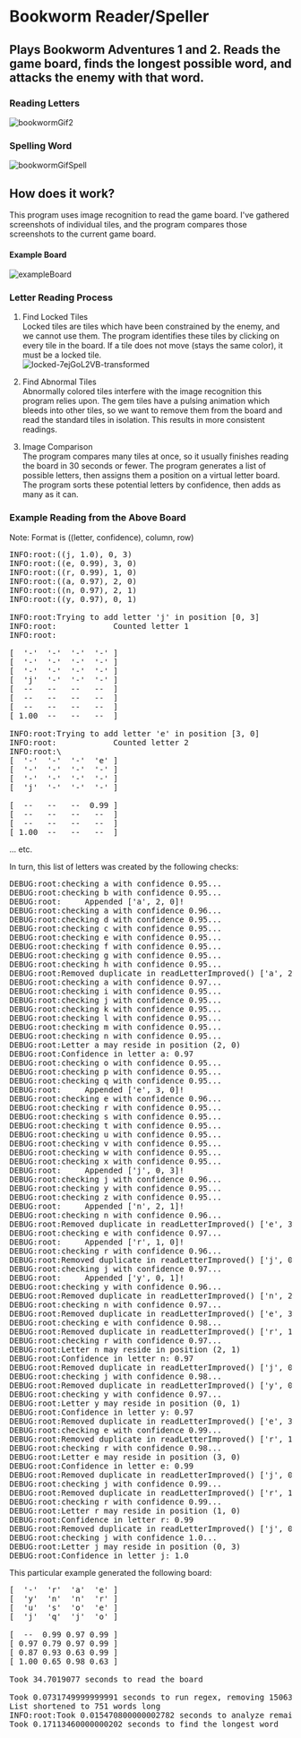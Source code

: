 # Bookworm Reader/Speller
## Plays Bookworm Adventures 1 and 2. Reads the game board, finds the longest possible word, and attacks the enemy with that word.

### Reading Letters
![bookwormGif2](https://user-images.githubusercontent.com/60581053/219832218-ad66381c-6b44-40a5-a461-1262a8e31175.gif)


### Spelling Word
![bookwormGifSpell](https://user-images.githubusercontent.com/60581053/219839062-530425de-de09-4b55-accc-a98fd125b306.gif)

## How does it work?
This program uses image recognition to read the game board. I've gathered screenshots of individual tiles, and the program compares those screenshots to the current game board.

#### Example Board
![exampleBoard](https://user-images.githubusercontent.com/60581053/219835979-3ae9c70c-4572-4811-9bc0-6fb52e3acdd2.png)


### Letter Reading Process
1. Find Locked Tiles\
Locked tiles are tiles which have been constrained by the enemy, and we cannot use them. The program identifies these tiles by clicking on every tile in the board. If a tile does not move (stays the same color), it must be a locked tile.\
![locked-7ejGoL2VB-transformed](https://user-images.githubusercontent.com/60581053/219839978-19753470-6b68-410a-93ef-9ef3e5785f22.png)

2. Find Abnormal Tiles\
Abnormally colored tiles interfere with the image recognition this program relies upon. The gem tiles have a pulsing animation which bleeds into other tiles, so we want to remove them from the board and read the standard tiles in isolation. This results in more consistent readings.

3. Image Comparison\
The program compares many tiles at once, so it usually finishes reading the board in 30 seconds or fewer. The program generates a list of possible letters, then assigns them a position on a virtual letter board. The program sorts these potential letters by confidence, then adds as many as it can.

### Example Reading from the Above Board
Note: Format is ((letter, confidence), column, row)
<pre>
INFO:root:((j, 1.0), 0, 3)
INFO:root:((e, 0.99), 3, 0)
INFO:root:((r, 0.99), 1, 0)
INFO:root:((a, 0.97), 2, 0)
INFO:root:((n, 0.97), 2, 1)
INFO:root:((y, 0.97), 0, 1)

INFO:root:Trying to add letter 'j' in position [0, 3]
INFO:root:            Counted letter 1
INFO:root:

[  '-'  '-'  '-'  '-' ]
[  '-'  '-'  '-'  '-' ]
[  '-'  '-'  '-'  '-' ]
[  'j'  '-'  '-'  '-' ]
[  --   --   --   --  ]
[  --   --   --   --  ]
[  --   --   --   --  ]
[ 1.00  --   --   --  ]

INFO:root:Trying to add letter 'e' in position [3, 0]
INFO:root:            Counted letter 2
INFO:root:\
[  '-'  '-'  '-'  'e' ]
[  '-'  '-'  '-'  '-' ]
[  '-'  '-'  '-'  '-' ]
[  'j'  '-'  '-'  '-' ]

[  --   --   --  0.99 ]
[  --   --   --   --  ]
[  --   --   --   --  ]
[ 1.00  --   --   --  ]
</pre>
... etc.

In turn, this list of letters was created by the following checks:
<pre>
DEBUG:root:checking a with confidence 0.95...
DEBUG:root:checking b with confidence 0.95...
DEBUG:root:     Appended ['a', 2, 0]!
DEBUG:root:checking a with confidence 0.96...
DEBUG:root:checking d with confidence 0.95...
DEBUG:root:checking c with confidence 0.95...
DEBUG:root:checking e with confidence 0.95...
DEBUG:root:checking f with confidence 0.95...
DEBUG:root:checking g with confidence 0.95...
DEBUG:root:checking h with confidence 0.95...
DEBUG:root:Removed duplicate in readLetterImproved() ['a', 2, 0]!
DEBUG:root:checking a with confidence 0.97...
DEBUG:root:checking i with confidence 0.95...
DEBUG:root:checking j with confidence 0.95...
DEBUG:root:checking k with confidence 0.95...
DEBUG:root:checking l with confidence 0.95...
DEBUG:root:checking m with confidence 0.95...
DEBUG:root:checking n with confidence 0.95...
DEBUG:root:Letter a may reside in position (2, 0)
DEBUG:root:Confidence in letter a: 0.97
DEBUG:root:checking o with confidence 0.95...
DEBUG:root:checking p with confidence 0.95...
DEBUG:root:checking q with confidence 0.95...
DEBUG:root:     Appended ['e', 3, 0]!
DEBUG:root:checking e with confidence 0.96...
DEBUG:root:checking r with confidence 0.95...
DEBUG:root:checking s with confidence 0.95...
DEBUG:root:checking t with confidence 0.95...
DEBUG:root:checking u with confidence 0.95...
DEBUG:root:checking v with confidence 0.95...
DEBUG:root:checking w with confidence 0.95...
DEBUG:root:checking x with confidence 0.95...
DEBUG:root:     Appended ['j', 0, 3]!
DEBUG:root:checking j with confidence 0.96...
DEBUG:root:checking y with confidence 0.95...
DEBUG:root:checking z with confidence 0.95...
DEBUG:root:     Appended ['n', 2, 1]!
DEBUG:root:checking n with confidence 0.96...
DEBUG:root:Removed duplicate in readLetterImproved() ['e', 3, 0]!
DEBUG:root:checking e with confidence 0.97...
DEBUG:root:     Appended ['r', 1, 0]!
DEBUG:root:checking r with confidence 0.96...
DEBUG:root:Removed duplicate in readLetterImproved() ['j', 0, 3]!
DEBUG:root:checking j with confidence 0.97...
DEBUG:root:     Appended ['y', 0, 1]!
DEBUG:root:checking y with confidence 0.96...
DEBUG:root:Removed duplicate in readLetterImproved() ['n', 2, 1]!
DEBUG:root:checking n with confidence 0.97...
DEBUG:root:Removed duplicate in readLetterImproved() ['e', 3, 0]!
DEBUG:root:checking e with confidence 0.98...
DEBUG:root:Removed duplicate in readLetterImproved() ['r', 1, 0]!
DEBUG:root:checking r with confidence 0.97...
DEBUG:root:Letter n may reside in position (2, 1)
DEBUG:root:Confidence in letter n: 0.97
DEBUG:root:Removed duplicate in readLetterImproved() ['j', 0, 3]!
DEBUG:root:checking j with confidence 0.98...
DEBUG:root:Removed duplicate in readLetterImproved() ['y', 0, 1]!
DEBUG:root:checking y with confidence 0.97...
DEBUG:root:Letter y may reside in position (0, 1)
DEBUG:root:Confidence in letter y: 0.97
DEBUG:root:Removed duplicate in readLetterImproved() ['e', 3, 0]!
DEBUG:root:checking e with confidence 0.99...
DEBUG:root:Removed duplicate in readLetterImproved() ['r', 1, 0]!
DEBUG:root:checking r with confidence 0.98...
DEBUG:root:Letter e may reside in position (3, 0)
DEBUG:root:Confidence in letter e: 0.99
DEBUG:root:Removed duplicate in readLetterImproved() ['j', 0, 3]!
DEBUG:root:checking j with confidence 0.99...
DEBUG:root:Removed duplicate in readLetterImproved() ['r', 1, 0]!
DEBUG:root:checking r with confidence 0.99...
DEBUG:root:Letter r may reside in position (1, 0)
DEBUG:root:Confidence in letter r: 0.99
DEBUG:root:Removed duplicate in readLetterImproved() ['j', 0, 3]!
DEBUG:root:checking j with confidence 1.0...
DEBUG:root:Letter j may reside in position (0, 3)
DEBUG:root:Confidence in letter j: 1.0
</pre>
This particular example generated the following board:
<pre>
[  '-'  'r'  'a'  'e' ]
[  'y'  'n'  'n'  'r' ]
[  'u'  's'  'o'  'e' ]
[  'j'  'q'  'j'  'o' ]

[  --  0.99 0.97 0.99 ]
[ 0.97 0.79 0.97 0.99 ]
[ 0.87 0.93 0.63 0.99 ]
[ 1.00 0.65 0.98 0.63 ]

Took 34.7019077 seconds to read the board

Took 0.0731749999999991 seconds to run regex, removing 150630 words
List shortened to 751 words long
INFO:root:Took 0.015470800000002782 seconds to analyze remaining items, removing 340 words
Took 0.17113460000000202 seconds to find the longest word
</pre>
